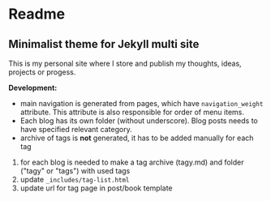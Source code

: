 # Readme
## Minimalist theme for Jekyll multi site

This is my personal site where I store and publish my thoughts, ideas, projects or progess.

**Development:**
- main navigation is generated from pages, which have `navigation_weight` attribute. This attribute is also responsible for order of menu items.
- Each blog has its own folder (without underscore). Blog posts needs to have specified relevant category.
- archive of tags is **not** generated, it has to be added manually for each tag
1. for each blog is needed to make a tag archive (tagy.md) and folder ("tagy" or "tags") with used tags
2. update `_includes/tag-list.html`
3. update url for tag page in post/book template